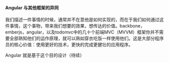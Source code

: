 #### Angular 与其他框架的异同

我们描述一件事情的时候，通常并不在意他是如何实现的，而在于我们如何通过这件事情，这个事物，带来我们想要的效果，想传达的价值。backbone，emberjs，angular，以及todomvc中的几十个前端MVC（MVVM）框架你并不需要全部熟知他们的运作原理，就可以熟如穿衣吃饭一样使用他们。这是大部分程序员的核心价值：使用更好的技术，更快的完成更健壮的应用程序。

Angular 就是基于这个目的设计（待续）